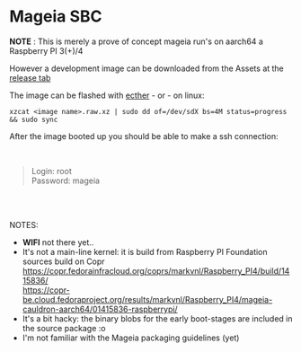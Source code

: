 # Mageia SBC

**NOTE** : This is merely a prove of concept mageia run's on aarch64 a Raspberry PI 3(+)/4

However a development image can be downloaded from the Assets at the [release tab](https://github.com/markVnl/Mageia_SBC/releases)

The image can be flashed with [ecther](https://etcher.io/) - or - on linux:  

```
xzcat <image name>.raw.xz | sudo dd of=/dev/sdX bs=4M status=progress && sudo sync
````

After the image booted up you should be able to make a ssh connection:

<br>

>Login: root   
>Password: mageia


<br>
<br>

NOTES:

* **WIFI** not there yet..
* It's not a main-line kernel: it is build from Raspberry PI Foundation sources build on Copr  
https://copr.fedorainfracloud.org/coprs/markvnl/Raspberry_PI4/build/1415836/    <br>
https://copr-be.cloud.fedoraproject.org/results/markvnl/Raspberry_PI4/mageia-cauldron-aarch64/01415836-raspberrypi/
* It's a bit hacky: the binary blobs for the early boot-stages are included in the source package :o  
* I'm not familiar with the Mageia packaging guidelines (yet)  
